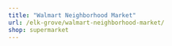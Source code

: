 ```yaml
---
title: "Walmart Neighborhood Market"
url: /elk-grove/walmart-neighborhood-market/
shop: supermarket
---
```

